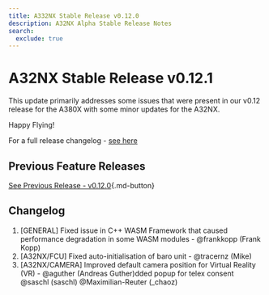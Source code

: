 ```yaml
---
title: A332NX Stable Release v0.12.0
description: A32NX Alpha Stable Release Notes
search:
  exclude: true
---
```


[//]: # (<link rel="stylesheet" href="../../stylesheets/toc-tables.css">)

# A32NX Stable Release v0.12.1

This update primarily addresses some issues that were present in our v0.12 release for the A380X with some minor updates
for the A32NX.

Happy Flying!

For a full release changelog - [see here](#changelog)

## Previous Feature Releases

[See Previous Release - v0.12.0](v0120.md){.md-button}

## Changelog

1. [GENERAL] Fixed issue in C++ WASM Framework that caused performance degradation in some WASM modules - @frankkopp (Frank Kopp)
1. [A32NX/FCU] Fixed auto-initialisation of baro unit - @tracernz (Mike)
1. [A32NX/CAMERA] Improved default camera position for Virtual Reality (VR) - @aguther (Andreas Guther)dded popup for telex consent @saschl (saschl) @Maximilian-Reuter (\_chaoz)